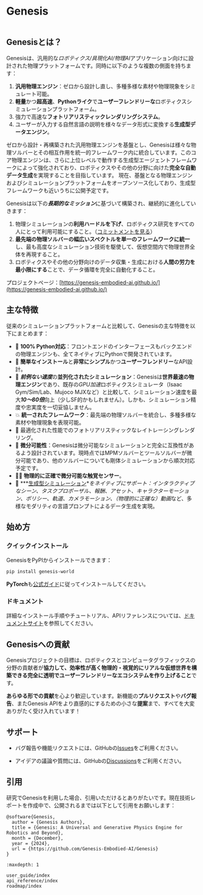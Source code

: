 # Genesis

```{figure} _static/images/teaser.png
```

## Genesisとは？

Genesisは、汎用的な*ロボティクス/具現化AI/物理AI*アプリケーション向けに設計された物理プラットフォームです。同時に以下のような複数の側面を持ちます：

1. **汎用物理エンジン**：ゼロから設計し直し、多種多様な素材や物理現象をシミュレート可能。
2. **軽量**かつ**超高速**、**Pythonライク**で**ユーザーフレンドリーな**ロボティクスシミュレーションプラットフォーム。
3. 強力で高速な**フォトリアリスティックレンダリングシステム**。
4. ユーザーが入力する自然言語の説明を様々なデータ形式に変換する**生成型データエンジン**。

ゼロから設計・再構築された汎用物理エンジンを基盤とし、Genesisは様々な物理ソルバーとその相互作用を統一的フレームワーク内に統合しています。このコア物理エンジンは、さらに上位レベルで動作する生成型エージェントフレームワークによって強化されており、ロボティクスやその他の分野に向けた**完全な自動データ生成**を実現することを目指しています。
現在、基盤となる物理エンジンおよびシミュレーションプラットフォームをオープンソース化しており、生成型フレームワークも近いうちに公開予定です。

Genesisは以下の***長期的なミッション***に基づいて構築され、継続的に進化していきます：

1. 物理シミュレーションの**利用ハードルを下げ**、ロボティクス研究をすべての人にとって利用可能にすること。（[コミットメントを見る](https://genesis-world.readthedocs.io/en/latest/user_guide/overview/mission.html)）
2. **最先端の物理ソルバーの幅広いスペクトルを単一のフレームワークに統一**し、最も高度なシミュレーション技術を駆使して、仮想空間内で物理世界全体を再現すること。
3. ロボティクスやその他の分野向けのデータ収集・生成における**人間の労力を最小限にする**ことで、データ循環を完全に自動化すること。

プロジェクトページ：[https://genesis-embodied-ai.github.io/](https://genesis-embodied-ai.github.io/)

## 主な特徴

従来のシミュレーションプラットフォームと比較して、Genesisの主な特徴を以下にまとめます：

- 🐍 **100% Python対応**：フロントエンドのインターフェースもバックエンドの物理エンジンも、全てネイティブにPythonで開発されています。
- 👶 **簡単なインストール**と**非常にシンプル**かつ**ユーザーフレンドリー**なAPI設計。
- 🚀 ***前例ない速度***の**並列化されたシミュレーション**：Genesisは**世界最速の物理エンジン**であり、既存の*GPU加速*ロボティクスシミュレータ（Isaac Gym/Sim/Lab、Mujoco MJXなど）と比較して、シミュレーション速度を最大***10～80倍***向上（少しSF的かもしれません）。しかも、シミュレーション精度や忠実度を一切妥協しません。
- 💥 **統一されたフレームワーク**：最先端の物理ソルバーを統合し、多種多様な素材や物理現象を表現可能。
- 📸 最適化された性能でのフォトリアリスティックなレイトレーシングレンダリング。
- 📐 **微分可能性**：Genesisは微分可能なシミュレーションと完全に互換性があるよう設計されています。現時点ではMPMソルバーとツールソルバーが微分可能であり、他のソルバーについても剛体シミュレーションから順次対応予定です。
- ☝🏻 **物理的に正確で微分可能な触覚センサー**。
- 🌌 ***[生成型シミュレーション](https://arxiv.org/abs/2305.10455)***をネイティブにサポート：*インタラクティブなシーン*、*タスクプロポーザル*、*報酬*、*アセット*、*キャラクターモーション*、*ポリシー*、*軌道*、*カメラモーション*、*（物理的に正確な）動画*など、多様なモダリティの言語プロンプトによるデータ生成を実現。

## 始め方

### クイックインストール

GenesisをPyPIからインストールできます：

```bash
pip install genesis-world
```

**PyTorch**も[公式ガイド](https://pytorch.org/get-started/locally/)に従ってインストールしてください。

### ドキュメント

詳細なインストール手順やチュートリアル、APIリファレンスについては、[ドキュメントサイト](https://genesis-world.readthedocs.io/en/latest/user_guide/index.html)を参照してください。

## Genesisへの貢献

Genesisプロジェクトの目標は、ロボティクスとコンピュータグラフィックスの分野の貢献者が**協力して、効率性が高く物理的・視覚的にリアルな仮想世界を構築できる完全に透明でユーザーフレンドリーなエコシステムを作り上げること**です。

**あらゆる形での貢献**を心より歓迎しています。新機能の**プルリクエスト**や**バグ報告**、またGenesis APIをより直感的にするための小さな**提案**まで、すべてを大変ありがたく受け入れています！

## サポート

- バグ報告や機能リクエストには、GitHubの[Issues](https://github.com/Genesis-Embodied-AI/Genesis/issues)をご利用ください。

- アイデアの議論や質問には、GitHubの[Discussions](https://github.com/Genesis-Embodied-AI/Genesis/discussions)をご利用ください。

## 引用

研究でGenesisを利用した場合、引用いただけるとありがたいです。現在技術レポートを作成中で、公開されるまでは以下として引用をお願いします：

```
@software{Genesis,
  author = {Genesis Authors},
  title = {Genesis: A Universal and Generative Physics Engine for Robotics and Beyond},
  month = {December},
  year = {2024},
  url = {https://github.com/Genesis-Embodied-AI/Genesis}
}
```

```{toctree}
:maxdepth: 1

user_guide/index
api_reference/index
roadmap/index

```

